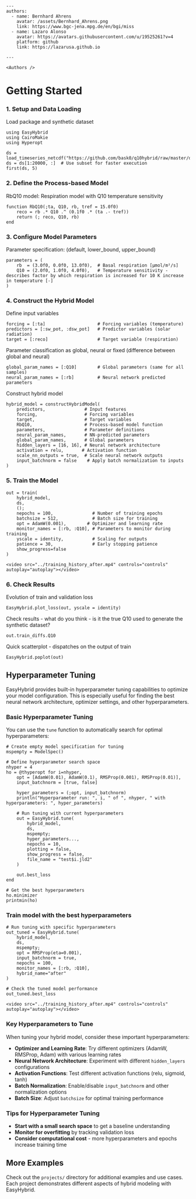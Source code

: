 ```@raw html
---
authors:
  - name: Bernhard Ahrens
    avatar: /assets/Bernhard_Ahrens.png
    link: https://www.bgc-jena.mpg.de/en/bgi/miss
  - name: Lazaro Alonso
    avatar: https://avatars.githubusercontent.com/u/19525261?v=4
    platform: github
    link: https://lazarusa.github.io

---

<Authors />
```

# Getting Started


### 1. Setup and Data Loading

Load package and synthetic dataset

```@example hyperparameter_tuning
using EasyHybrid
using CairoMakie
using Hyperopt
```

```@example hyperparameter_tuning
ds = load_timeseries_netcdf("https://github.com/bask0/q10hybrid/raw/master/data/Synthetic4BookChap.nc")
ds = ds[1:20000, :]  # Use subset for faster execution
first(ds, 5)
```

### 2. Define the Process-based Model

RbQ10 model: Respiration model with Q10 temperature sensitivity

```@example hyperparameter_tuning
function RbQ10(;ta, Q10, rb, tref = 15.0f0)
    reco = rb .* Q10 .^ (0.1f0 .* (ta .- tref))
    return (; reco, Q10, rb)
end
```

### 3. Configure Model Parameters

Parameter specification: (default, lower_bound, upper_bound)

```@example hyperparameter_tuning
parameters = (
    rb  = (3.0f0, 0.0f0, 13.0f0),  # Basal respiration [μmol/m²/s]
    Q10 = (2.0f0, 1.0f0, 4.0f0),   # Temperature sensitivity - describes factor by which respiration is increased for 10 K increase in temperature [-]
)
```

### 4. Construct the Hybrid Model

Define input variables

```@example hyperparameter_tuning
forcing = [:ta]                    # Forcing variables (temperature)
predictors = [:sw_pot, :dsw_pot]   # Predictor variables (solar radiation)
target = [:reco]                   # Target variable (respiration)
```

Parameter classification as global, neural or fixed (difference between global and neural)

```@example hyperparameter_tuning
global_param_names = [:Q10]        # Global parameters (same for all samples)
neural_param_names = [:rb]         # Neural network predicted parameters
```

Construct hybrid model

```@example hyperparameter_tuning
hybrid_model = constructHybridModel(
    predictors,               # Input features
    forcing,                  # Forcing variables
    target,                   # Target variables
    RbQ10,                    # Process-based model function
    parameters,               # Parameter definitions
    neural_param_names,       # NN-predicted parameters
    global_param_names,       # Global parameters
    hidden_layers = [16, 16], # Neural network architecture
    activation = relu,       # Activation function
    scale_nn_outputs = true,  # Scale neural network outputs
    input_batchnorm = false    # Apply batch normalization to inputs
)
```

### 5. Train the Model

```@example hyperparameter_tuning
out = train(
    hybrid_model, 
    ds, 
    (); 
    nepochs = 100,               # Number of training epochs
    batchsize = 512,             # Batch size for training
    opt = AdamW(0.001),        # Optimizer and learning rate
    monitor_names = [:rb, :Q10], # Parameters to monitor during training
    yscale = identity,           # Scaling for outputs
    patience = 30,               # Early stopping patience
    show_progress=false
)
```

```@raw html
<video src="../training_history_after.mp4" controls="controls" autoplay="autoplay"></video>
```

### 6. Check Results

Evolution of train and validation loss

```@example hyperparameter_tuning
EasyHybrid.plot_loss(out, yscale = identity)
```

Check results - what do you think - is it the true Q10 used to generate the synthetic dataset?

```@example hyperparameter_tuning
out.train_diffs.Q10
``` 

Quick scatterplot - dispatches on the output of train

```@example hyperparameter_tuning
EasyHybrid.poplot(out)
```

## Hyperparameter Tuning

EasyHybrid provides built-in hyperparameter tuning capabilities to optimize your model configuration. This is especially useful for finding the best neural network architecture, optimizer settings, and other hyperparameters.

### Basic Hyperparameter Tuning

You can use the `tune` function to automatically search for optimal hyperparameters:

```@example hyperparameter_tuning
# Create empty model specification for tuning
mspempty = ModelSpec()

# Define hyperparameter search space
nhyper = 4
ho = @thyperopt for i=nhyper,
    opt = [AdamW(0.01), AdamW(0.1), RMSProp(0.001), RMSProp(0.01)],
    input_batchnorm = [true, false]
    
    hyper_parameters = (;opt, input_batchnorm)
    println("Hyperparameter run: ", i, " of ", nhyper, " with hyperparameters: ", hyper_parameters)
    
    # Run tuning with current hyperparameters
    out = EasyHybrid.tune(
        hybrid_model, 
        ds, 
        mspempty; 
        hyper_parameters..., 
        nepochs = 10, 
        plotting = false, 
        show_progress = false, 
        file_name = "test$i.jld2"
    )
    
    out.best_loss
end

# Get the best hyperparameters
ho.minimizer
printmin(ho)
```

### Train model with the best hyperparameters

```@example hyperparameter_tuning
# Run tuning with specific hyperparameters
out_tuned = EasyHybrid.tune(
    hybrid_model, 
    ds, 
    mspempty; 
    opt = RMSProp(eta=0.001), 
    input_batchnorm = true, 
    nepochs = 100,
    monitor_names = [:rb, :Q10],
    hybrid_name="after"
)

# Check the tuned model performance
out_tuned.best_loss
```

```@raw html
<video src="../training_history_after.mp4" controls="controls" autoplay="autoplay"></video>
```

### Key Hyperparameters to Tune

When tuning your hybrid model, consider these important hyperparameters:

- **Optimizer and Learning Rate**: Try different optimizers (AdamW, RMSProp, Adam) with various learning rates
- **Neural Network Architecture**: Experiment with different `hidden_layers` configurations
- **Activation Functions**: Test different activation functions (relu, sigmoid, tanh)
- **Batch Normalization**: Enable/disable `input_batchnorm` and other normalization options
- **Batch Size**: Adjust `batchsize` for optimal training performance

### Tips for Hyperparameter Tuning

- **Start with a small search space** to get a baseline understanding
- **Monitor for overfitting** by tracking validation loss  
- **Consider computational cost** - more hyperparameters and epochs increase training time

## More Examples

Check out the `projects/` directory for additional examples and use cases. Each project demonstrates different aspects of hybrid modeling with EasyHybrid.